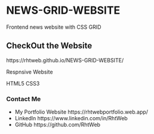 # NEWS-GRID-WEBSITE

Frontend news website with CSS GRID

<h2>CheckOut the Website</h2>
https://rhtweb.github.io/NEWS-GRID-WEBSITE/

Respnsive Website

HTML5 CSS3

<h3>Contact Me</h3>
<ul>
  <li>
    My Portfolio Website https://rhtwebportfolio.web.app/
  </li>
  <li>
    LinkedIn   https://www.linkedin.com/in/RhtWeb
  </li>
  <li>
    GitHub      https://github.com/RhtWeb
  </li>
  </ul>
